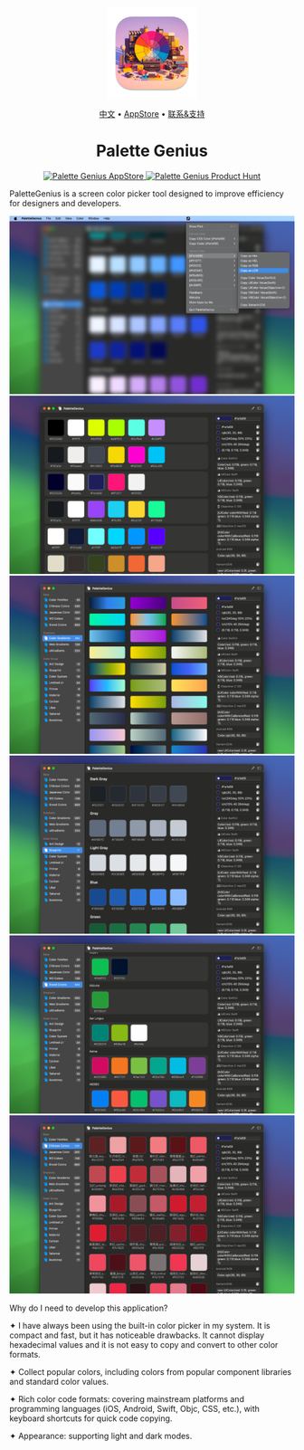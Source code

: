 <div align="center">
	<br />
	<br />
	<img src="./assets/logo.png" alt="DevHub LOGO" width="160" height="160">
  <p>
		<a href="./README.zh.md">中文</a> • 
    <a target="_blank" href="https://apps.apple.com/app/palette-genius/id6472593276">AppStore</a> • 
		<a target="_blank" href="https://wangchujiang.com/#/contact">联系&支持</a>
  </p>
	<h1>Palette Genius</h1>
  <!--rehype:style=border: 0;-->
  <p>
    <a target="_blank" href="https://apps.apple.com/app/palette-genius/id6472593276" title="Palette Genius AppStore"><img alt="Palette Genius AppStore" src="https://jaywcjlove.github.io/sb/download/macos.svg" height="51">
    </a>
    <a target="_blank" href="https://www.producthunt.com/posts/palettegenius?utm_source=badge-featured&utm_medium=badge&utm_souce=badge-palettegenius"><img alt="Palette Genius Product Hunt" src="https://api.producthunt.com/widgets/embed-image/v1/featured.svg?post_id=430074&theme=dark" height="51">
    </a>
  </p>
</div>

PaletteGenius is a screen color picker tool designed to improve efficiency for designers and developers.

![Palette Genius screenshots-1](./assets/screenshots-1.png)
![Palette Genius screenshots-2](./assets/screenshots-2.png)
![Palette Genius screenshots-3](./assets/screenshots-3.png)
![Palette Genius screenshots-4](./assets/screenshots-4.png)
![Palette Genius screenshots-5](./assets/screenshots-5.png)
![Palette Genius screenshots-6](./assets/screenshots-6.png)

Why do I need to develop this application?

✦ I have always been using the built-in color picker in my system. It is compact and fast, but it has noticeable drawbacks. It cannot display hexadecimal values and it is not easy to copy and convert to other color formats.

✦ Collect popular colors, including colors from popular component libraries and standard color values.

✦ Rich color code formats: covering mainstream platforms and programming languages (iOS, Android, Swift, Objc, CSS, etc.), with keyboard shortcuts for quick code copying.

✦ Appearance: supporting light and dark modes.